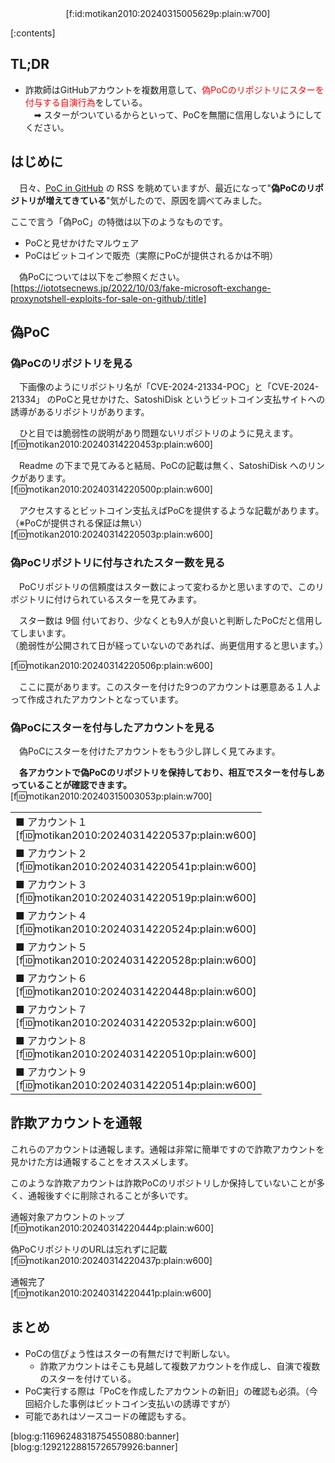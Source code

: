 <div style="text-align:center;">[f:id:motikan2010:20240315005629p:plain:w700]</div>

<div class="contents-box"><p>[:contents]</p></div>

## TL;DR

- 詐欺師はGitHubアカウントを複数用意して、<span style="color: #ff0000">偽PoCのリポジトリにスターを付与する自演行為</span>をしている。  
　➡︎ スターがついているからといって、PoCを無闇に信用しないようにしてください。

## はじめに

　日々、<span><a href="https://poc-in-github.motikan2010.net/" target="_blank">PoC in GitHub</a></span> の RSS を眺めていますが、最近になって"**偽PoCのリポジトリが増えてきている**"気がしたので、原因を調べてみました。  

  ここで言う「偽PoC」の特徴は以下のようなものです。

- PoCと見せかけたマルウェア
- PoCはビットコインで販売（実際にPoCが提供されるかは不明）

　偽PoCについては以下をご参照ください。
[https://iototsecnews.jp/2022/10/03/fake-microsoft-exchange-proxynotshell-exploits-for-sale-on-github/:title]


## 偽PoC

### 偽PoCのリポジトリを見る

　下画像のようにリポジトリ名が「CVE-2024-21334-POC」と「CVE-2024-21334」 のPoCと見せかけた、SatoshiDisk というビットコイン支払サイトへの誘導があるリポジトリがあります。

　ひと目では脆弱性の説明があり問題ないリポジトリのように見えます。  
[f:id:motikan2010:20240314220453p:plain:w600]  

　Readme の下まで見てみると結局、PoCの記載は無く、SatoshiDisk へのリンクがあります。  
[f:id:motikan2010:20240314220500p:plain:w600]  

　アクセスするとビットコイン支払えばPoCを提供するような記載があります。  
（※PoCが提供される保証は無い）  
[f:id:motikan2010:20240314220503p:plain:w600]  


### 偽PoCリポジトリに付与されたスター数を見る

　PoCリポジトリの信頼度はスター数によって変わるかと思いますので、このリポジトリに付けられているスターを見てみます。

　スター数は 9個 付いており、少なくとも9人が良いと判断したPoCだと信用してしまいます。  
（脆弱性が公開されて日が経っていないのであれば、尚更信用すると思います。）  

[f:id:motikan2010:20240314220506p:plain:w600]  

　ここに罠があります。このスターを付けた9つのアカウントは悪意ある１人よって作成されたアカウントとなっています。  

### 偽PoCにスターを付与したアカウントを見る

　偽PoCにスターを付けたアカウントをもう少し詳しく見てみます。  

　**各アカウントで偽PoCのリポジトリを保持しており、相互でスターを付与しあっていることが確認できます。**  
[f:id:motikan2010:20240315003053p:plain:w700]

| |
| - |
| ■ アカウント１<br>[f:id:motikan2010:20240314220537p:plain:w600] |
| ■ アカウント２<br>[f:id:motikan2010:20240314220541p:plain:w600] |  
| ■ アカウント３<br>[f:id:motikan2010:20240314220519p:plain:w600] |
| ■ アカウント４<br>[f:id:motikan2010:20240314220524p:plain:w600] |
| ■ アカウント５<br>[f:id:motikan2010:20240314220528p:plain:w600] |
| ■ アカウント６<br>[f:id:motikan2010:20240314220448p:plain:w600] |
| ■ アカウント７<br>[f:id:motikan2010:20240314220532p:plain:w600] | 
| ■ アカウント８<br>[f:id:motikan2010:20240314220510p:plain:w600] |
| ■ アカウント９<br>[f:id:motikan2010:20240314220514p:plain:w600] |

## 詐欺アカウントを通報

これらのアカウントは通報します。通報は非常に簡単ですので詐欺アカウントを見かけた方は通報することをオススメします。  

このような詐欺アカウントは詐欺PoCのリポジトリしか保持していないことが多く、通報後すぐに削除されることが多いです。

通報対象アカウントのトップ  
[f:id:motikan2010:20240314220444p:plain:w600]  

偽PoCリポジトリのURLは忘れずに記載  
[f:id:motikan2010:20240314220437p:plain:w600]  

通報完了  
[f:id:motikan2010:20240314220441p:plain:w600]  


## まとめ

- PoCの信ぴょう性はスターの有無だけで判断しない。
  - 詐欺アカウントはそこも見越して複数アカウントを作成し、自演で複数のスターを付けている。
- PoC実行する際は「PoCを作成したアカウントの新旧」の確認も必須。（今回紹介した事例はビットコイン支払いの誘導ですが）
- 可能であれはソースコードの確認もする。

[blog:g:11696248318754550880:banner]  
[blog:g:12921228815726579926:banner]
